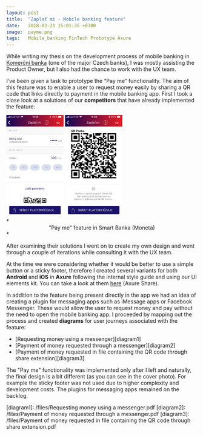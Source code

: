 ```yaml
---
layout: post
title:  "Zaplať mi - Mobile banking feature"
date:   2018-02-21 15:01:35 +0300
image:  payme.png
tags:   Mobile_banking FinTech Prototype Axure
---
```

While writing my thesis on the development process of mobile banking in [Komerční banka][kb] (one of the major Czech banks), I was mostly assisting the Product Owner, but I also had the chance to work with the UX team.

I’ve been given a task to prototype the “Pay me” functionality. The aim of this feature was to enable a user to request money easily by sharing a QR code that links directly to payment in the mobile banking app. First I took a close look at a solutions of our **competitors** that have already implemented the feature:

<div class="wrapper">
<img src="/images/moneta1.PNG" class="align-center" width="30%"> <img src="/images/moneta2.PNG" class="align-center" width="30%">
</div>
*<center>"Pay me" feature in Smart Banka (Moneta)</center>*

After examining their solutions I went on to create my own design and went through a couple of iterations while consulting it with the UX team.

At the time we were considering whether it would be better to use a simple button or a sticky footer, therefore I created several variants for both **Android** and **iOS** in **Axure** following the internal style guide and using our UI elements kit. You can take a look at them [here][prototype] (Axure Share). 

In addition to the feature being present directly in the app we had an idea of creating a plugin for messaging apps such as iMessage apps or Facebook Messenger. These would allow the user to request money and pay without the need to open the mobile banking app. I proceeded by mapping out the process and created **diagrams** for user journeys associated with the feature:

* [Requesting money using a messenger][diagram1]
* [Payment of money requested through a messenger][diagram2]
* [Payment of money requested in file containing the QR code through share extension][diagram3]

The "Pay me" functionality was implemented only after I left and naturally, the final design is a bit different (as you can see in the cover photo). For example the sticky footer was not used due to higher complexity and development costs. The plugins for messaging apps remained on the backlog.

[kb]: https://www.kb.cz/en/
[prototype]: https://zld26q.axshare.com/
[diagram1]: /files/Requesting money using a messenger.pdf
[diagram2]: /files/Payment of money requested through a messenger.pdf
[diagram3]: /files/Payment of money requested in file containing the QR code through share extension.pdf